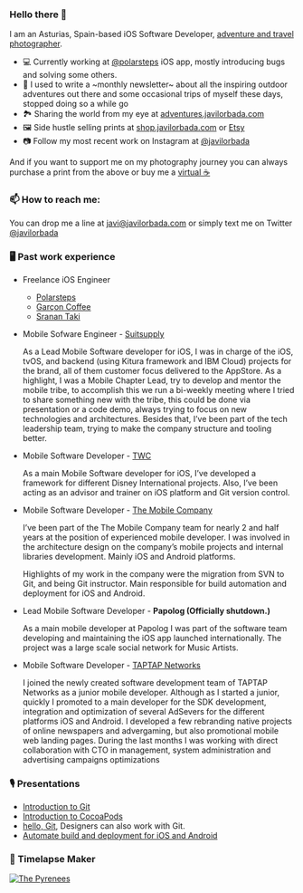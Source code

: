 ### Hello there 👋

I am an Asturias, Spain-based iOS Software Developer, [adventure and travel photographer](https://www.javilorbada.com).

- 💻 Currently working at [@polarsteps](https://github.com/polarsteps/) iOS app, mostly introducing bugs and solving some others.
- 📝 I used to write a ~monthly newsletter~ about all the inspiring outdoor adventures out there and some occasional trips of myself these days, stopped doing so a while go
- 🏞 Sharing the world from my eye at [adventures.javilorbada.com](https://adventures.javilorbada.com/)
- 🖼 Side hustle selling prints at [shop.javilorbada.com](https://shop.javilorbada.com/) or [Etsy](https://www.etsy.com/shop/JaviLorbadaFineArt)
- 📷 Follow my most recent work on Instagram at [@javilorbada](https://www.instagram.com/javilorbada/)

And if you want to support me on my photography journey you can always purchase a print from the above or buy me a [virtual ☕️](https://ko-fi.com/javilorbada)

### 📫 How to reach me:

You can drop me a line at [javi@javilorbada.com](mailto:javi@javilorbada.com) or simply text me on Twitter [@javilorbada](https://twitter.com/javilorbada)

### 🖥 Past work experience

- Freelance iOS Engineer
  - [Polarsteps](https://apps.apple.com/app/apple-store/id947925763)
  - [Garçon Coffee](https://garconcoffee.com/)
  - [Sranan Taki](https://apps.apple.com/nl/app/sranan-taki/id484868697)

- Mobile Sofware Engineer - [Suitsupply](https://suitsupply.com/)

  As a Lead Mobile Software developer for iOS, I was in charge of the iOS, tvOS, and backend (using Kitura framework and IBM Cloud) projects for the brand, all of them customer focus delivered to the AppStore.
  As a highlight, I was a Mobile Chapter Lead, try to develop and mentor the mobile tribe, to accomplish this we run a bi-weekly meeting where I tried to share something new with the tribe, this could be done via presentation or a code demo, always trying to focus on new technologies and architectures.
  Besides that, I’ve been part of the tech leadership team, trying to make the company structure and tooling better.

- Mobile Software Developer - [TWC](http://www.twcapps.com/)

	As a main Mobile Software developer for iOS, I’ve developed a framework for different Disney 	International projects. Also, I’ve been acting as an advisor and trainer on iOS platform and Git version 	control.

- Mobile Software Developer - [The Mobile Company](http://themobilecompany.com/)

    I’ve been part of the The Mobile Company team for nearly 2 and half years at the position of experienced 	mobile developer. I was involved in the architecture design on the company’s mobile projects and 	internal libraries development. Mainly iOS and Android platforms.
    
    Highlights of my work in the company were the migration from SVN to Git, and being Git instructor. Main 	responsible for build automation and deployment for iOS and Android.

- Lead Mobile Software Developer - **Papolog (Officially shutdown.)**

    As a main mobile developer at Papolog I was part of the software team developing and maintaining the iOS 	app launched internationally. The project was a large scale social network for Music Artists.

- Mobile Software Developer - [TAPTAP Networks](http://taptapnetworks.com/)

    I joined the newly created software development team of TAPTAP Networks as a junior mobile developer. 	Although as I started a junior, quickly I promoted to a main developer for the SDK development, 	integration and optimization of several AdSevers for the different platforms iOS and Android. I 	developed a few rebranding native projects of online newspapers and advergaming, but also promotional 	mobile web landing pages. During the last months I was working with direct collaboration with CTO in 	management, system administration and advertising campaigns optimizations

### 🎙 Presentations

- [Introduction to Git](https://speakerdeck.com/javilorbada/introduction-to-git)
- [Introduction to CocoaPods](https://speakerdeck.com/javilorbada/introduction-to-cocoapods)
- [hello, Git](https://speakerdeck.com/javilorbada/hello-git), Designers can also work with Git.
- [Automate build and deployment for iOS and Android](https://speakerdeck.com/javilorbada/-automate-build-and-deployment-for-ios-and-android)


### 🎥 Timelapse Maker

[![The Pyrenees](https://i.imgur.com/y2OVeGP.png)](https://vimeo.com/469824658 "The Pyrenees - Click to Watch!")

<!--
**JaviLorbada/JaviLorbada** is a ✨ _special_ ✨ repository because its `README.md` (this file) appears on your GitHub profile.

Here are some ideas to get you started:

- 🔭 I’m currently working on ...
- 🌱 I’m currently learning ...
- 👯 I’m looking to collaborate on ...
- 🤔 I’m looking for help with ...
- 💬 Ask me about ...
- 📫 How to reach me: ...
- 😄 Pronouns: ...
- ⚡ Fun fact: ...
-->
